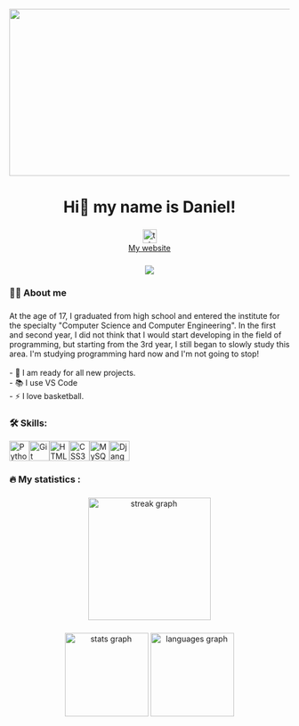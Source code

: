 <br clear="both" />

<div align="center">
  <img
    height="300"
    width="600"
    src="https://user-images.githubusercontent.com/74038190/225813708-98b745f2-7d22-48cf-9150-083f1b00d6c9.gif"
  />
</div>

###

<h1 align="center">Hi👋 my name is Daniel!</h1>

###

<div align="center">
  <a href="https://t.me/ploxoisport" target="_blank">
    <img
      src="https://img.shields.io/static/v1?message=Telegram&logo=telegram&label=&color=2CA5E0&logoColor=white&labelColor=&style=for-the-badge"
      height="25"
      alt="telegram logo"
    />
  </a> <br>
  <a href="https://infodanya.ru" text-decoration="none">My website</a>
</div>

###

<div align="center">
  <img
    src="https://visitor-badge.laobi.icu/badge?page_id=d-protasov.d-protasov&"
  />
</div>

###

<h3 align="left">👩‍💻 About me</h3>

###

<p align="left">
  At the age of 17, I graduated from high school and entered the institute for
  the specialty "Computer Science and Computer Engineering". In the first and
  second year, I did not think that I would start developing in the field of
  programming, but starting from the 3rd year, I still began to slowly study
  this area. I'm studying programming hard now and I'm not going to stop!<br /><br />-
  🔭 I am ready for all new projects.<br />- 📚 I use VS Code<br />- ⚡ I love basketball.
</p>

<h3 align="left">🛠 Skills:</h3>

<p align="left">
  <a href="https://www.python.org/" target="_blank" rel="noreferrer"
    ><img
      src="https://raw.githubusercontent.com/danielcranney/readme-generator/main/public/icons/skills/python-colored.svg"
      width="36"
      height="36"
      alt="Python" /></a
  ><a href="https://git-scm.com/" target="_blank" rel="noreferrer"
    ><img
      src="https://raw.githubusercontent.com/danielcranney/readme-generator/main/public/icons/skills/git-colored.svg"
      width="36"
      height="36"
      alt="Git" /></a
  ><a href="https://code.visualstudio.com/" target="_blank" rel="noreferrer"></a
  ><a
    href="https://developer.mozilla.org/en-US/docs/Glossary/HTML5"
    target="_blank"
    rel="noreferrer"
    ><img
      src="https://raw.githubusercontent.com/danielcranney/readme-generator/main/public/icons/skills/html5-colored.svg"
      width="36"
      height="36"
      alt="HTML5" /></a
  ><a href="https://www.w3.org/TR/CSS/#css" target="_blank" rel="noreferrer"
    ><img
      src="https://raw.githubusercontent.com/danielcranney/readme-generator/main/public/icons/skills/css3-colored.svg"
      width="36"
      height="36"
      alt="CSS3" /></a
  ><a href="https://www.mysql.com/" target="_blank" rel="noreferrer"
    ><img
      src="https://raw.githubusercontent.com/danielcranney/readme-generator/main/public/icons/skills/mysql-colored.svg"
      width="36"
      height="36"
      alt="MySQL" /></a
  ><a href="https://www.djangoproject.com/" target="_blank" rel="noreferrer"
    ><img
      src="https://raw.githubusercontent.com/danielcranney/readme-generator/main/public/icons/skills/django-colored.svg"
      width="36"
      height="36"
      alt="Django"
  /></a>
</p>

<h3 align="left">🔥 My statistics :</h3>

###

<div align="center">
  <img
    src="https://streak-stats.demolab.com?user=d-protasov&locale=en&mode=daily&theme=dark&hide_border=false&border_radius=5&order=3"
    height="220"
    alt="streak graph"
  />
</div>

###

<div align="center">
  <img
    src="https://github-readme-stats.vercel.app/api?username=d-protasov&hide_title=false&hide_rank=false&show_icons=true&include_all_commits=true&count_private=true&disable_animations=false&theme=dracula&locale=en&hide_border=false&order=1"
    height="150"
    alt="stats graph"
  />
  <img
    src="https://github-readme-stats.vercel.app/api/top-langs?username=d-protasov&locale=en&hide_title=false&layout=compact&card_width=320&langs_count=5&theme=dracula&hide_border=false&order=2"
    height="150"
    alt="languages graph"
  />
</div>


###
